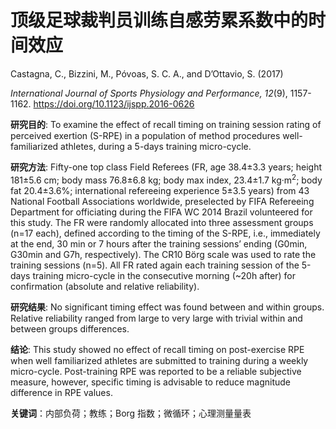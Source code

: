 # 顶级足球裁判员训练自感劳累系数中的时间效应

Castagna, C., Bizzini, M., Póvoas, S. C. A., and D’Ottavio, S. (2017)

*International Journal of Sports Physiology and Performance, 12*(9), 1157-1162. <https://doi.org/10.1123/ijspp.2016-0626>

**研究目的**: To examine the effect of recall timing on training session rating of perceived exertion (S-RPE) in a population of method procedures well-familiarized athletes, during a 5-days training micro-cycle.

**研究方法**: Fifty-one top class Field Referees (FR, age 38.4±3.3 years; height 181±5.6 cm; body mass 76.8±6.8 kg; body max index, 23.4±1.7 kg·m<sup>2</sup>; body fat 20.4±3.6%; international refereeing experience 5±3.5 years) from 43 National Football Associations worldwide, preselected by FIFA Refereeing Department for officiating during the FIFA WC 2014 Brazil volunteered for this study. The FR were randomly allocated into three assessment groups (n=17 each), defined according to the timing of the S-RPE, i.e., immediately at the end, 30 min or 7 hours after the training sessions’ ending (G0min, G30min and G7h, respectively). The CR10 Börg scale was used to rate the training sessions (n=5). All FR rated again each training session of the 5-days training micro-cycle in the consecutive morning (~20h after) for confirmation (absolute and relative reliability).

**研究结果**: No significant timing effect was found between and within groups. Relative reliability ranged from large to very large with trivial within and between groups differences.

**结论**: This study showed no effect of recall timing on post-exercise RPE when well familiarized athletes are submitted to training during a weekly micro-cycle. Post-training RPE was reported to be a reliable subjective measure, however, specific timing is advisable to reduce magnitude difference in RPE values.

**关键词**：内部负荷；教练；Borg 指数；微循环；心理测量量表
